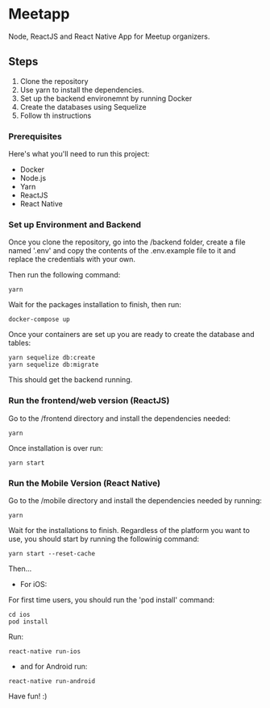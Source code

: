 # Meetapp

Node, ReactJS and React Native App for Meetup organizers.

## Steps

1. Clone the repository
2. Use yarn to install the dependencies.
3. Set up the backend environemnt by running Docker
4. Create the databases using Sequelize
5. Follow th instructions

### Prerequisites

Here's what you'll need to run this project:

- Docker
- Node.js
- Yarn
- ReactJS
- React Native

### Set up Environment and Backend

Once you clone the repository, go into the /backend folder, create a file named '.env' and copy the contents of the .env.example file to it and replace the credentials with your own.

Then run the following command:

```
yarn
```

Wait for the packages installation to finish, then run:

```
docker-compose up
```

Once your containers are set up you are ready to create the database and tables:

```
yarn sequelize db:create
yarn sequelize db:migrate
```

This should get the backend running.

### Run the frontend/web version (ReactJS)

Go to the /frontend directory and install the dependencies needed:

```
yarn
```

Once installation is over run:

```
yarn start
```

### Run the Mobile Version (React Native)

Go to the /mobile directory and install the dependencies needed by running:

```
yarn
```

Wait for the installations to finish.
Regardless of the platform you want to use, you should start by running the followinig command:

```
yarn start --reset-cache
```

Then...

- For iOS:

For first time users, you should run the 'pod install' command:

```
cd ios
pod install
```

Run:

```
react-native run-ios
```

- and for Android run:

```
react-native run-android
```

Have fun! :)
